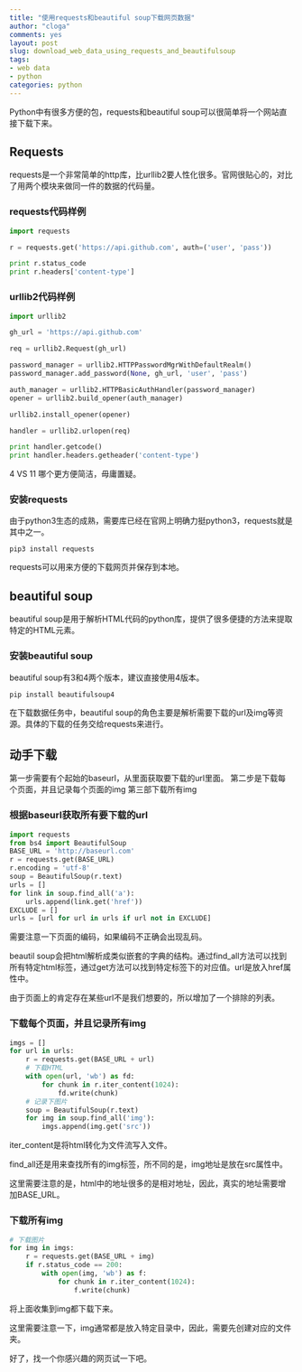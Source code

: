 ```yaml
---
title: "使用requests和beautiful soup下载网页数据"
author: "cloga"
comments: yes
layout: post
slug: download_web_data_using_requests_and_beautifulsoup
tags:
- web data
- python
categories: python
---
```


Python中有很多方便的包，requests和beautiful soup可以很简单将一个网站直接下载下来。

## Requests

requests是一个非常简单的http库，比urllib2要人性化很多。官网很贴心的，对比了用两个模块来做同一件的数据的代码量。

### requests代码样例
```python
import requests

r = requests.get('https://api.github.com', auth=('user', 'pass'))

print r.status_code
print r.headers['content-type']
```

### urllib2代码样例
```python
import urllib2

gh_url = 'https://api.github.com'

req = urllib2.Request(gh_url)

password_manager = urllib2.HTTPPasswordMgrWithDefaultRealm()
password_manager.add_password(None, gh_url, 'user', 'pass')

auth_manager = urllib2.HTTPBasicAuthHandler(password_manager)
opener = urllib2.build_opener(auth_manager)

urllib2.install_opener(opener)

handler = urllib2.urlopen(req)

print handler.getcode()
print handler.headers.getheader('content-type')
```

4 VS 11 哪个更方便简洁，毋庸置疑。

### 安装requests

由于python3生态的成熟，需要库已经在官网上明确力挺python3，requests就是其中之一。

```ssh
pip3 install requests
```

requests可以用来方便的下载网页并保存到本地。

## beautiful soup

beautiful soup是用于解析HTML代码的python库，提供了很多便捷的方法来提取特定的HTML元素。

### 安装beautiful soup

beautiful soup有3和4两个版本，建议直接使用4版本。

```ssh
pip install beautifulsoup4
```

在下载数据任务中，beautiful soup的角色主要是解析需要下载的url及img等资源。具体的下载的任务交给requests来进行。

## 动手下载

第一步需要有个起始的baseurl，从里面获取要下载的url里面。
第二步是下载每个页面，并且记录每个页面的img
第三部下载所有img

### 根据baseurl获取所有要下载的url

```python
import requests
from bs4 import BeautifulSoup
BASE_URL = 'http://baseurl.com'
r = requests.get(BASE_URL)
r.encoding = 'utf-8'
soup = BeautifulSoup(r.text)
urls = []
for link in soup.find_all('a'):
    urls.append(link.get('href'))
EXCLUDE = []
urls = [url for url in urls if url not in EXCLUDE]
```

需要注意一下页面的编码，如果编码不正确会出现乱码。

beautil soup会把html解析成类似嵌套的字典的结构。通过find_all方法可以找到所有特定html标签，通过get方法可以找到特定标签下的对应值。url是放入href属性中。

由于页面上的肯定存在某些url不是我们想要的，所以增加了一个排除的列表。

### 下载每个页面，并且记录所有img

```python
imgs = []
for url in urls:
    r = requests.get(BASE_URL + url)
    # 下载HTML
    with open(url, 'wb') as fd:
        for chunk in r.iter_content(1024):
            fd.write(chunk)
    # 记录下图片
    soup = BeautifulSoup(r.text)
    for img in soup.find_all('img'):
        imgs.append(img.get('src'))
```

iter_content是将html转化为文件流写入文件。

find_all还是用来查找所有的img标签，所不同的是，img地址是放在src属性中。

这里需要注意的是，html中的地址很多的是相对地址，因此，真实的地址需要增加BASE_URL。


### 下载所有img

```python
# 下载图片
for img in imgs:
    r = requests.get(BASE_URL + img)
    if r.status_code == 200:
        with open(img, 'wb') as f:
            for chunk in r.iter_content(1024):
                f.write(chunk)
```

将上面收集到img都下载下来。

这里需要注意一下，img通常都是放入特定目录中，因此，需要先创建对应的文件夹。

好了，找一个你感兴趣的网页试一下吧。